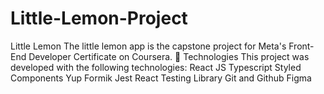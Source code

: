 # Little-Lemon-Project
Little Lemon The little lemon app is the capstone project for Meta's Front-End Developer Certificate on Coursera. 🚀 Technologies This project was developed with the following technologies:  React JS Typescript Styled Components Yup Formik Jest React Testing Library Git and Github Figma
